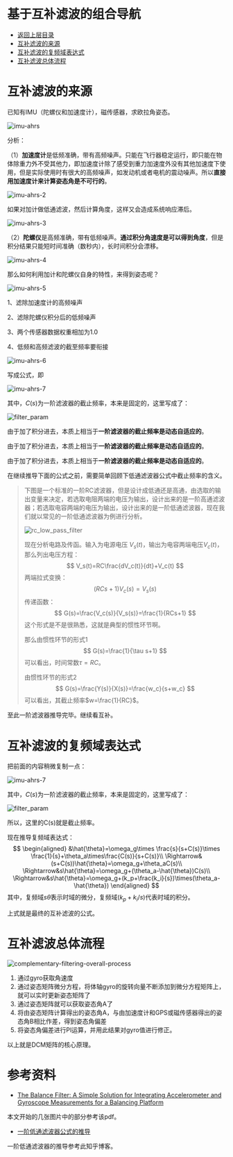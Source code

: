 # 基于互补滤波的组合导航

* [返回上层目录](../navigation.md)
* [互补滤波的来源](#互补滤波的来源)
* [互补滤波的复频域表达式](#互补滤波的复频域表达式)
* [互补滤波总体流程](#互补滤波总体流程)

# 互补滤波的来源

已知有IMU（陀螺仪和加速度计），磁传感器，求欧拉角姿态。

![imu-ahrs](pic/imu-ahrs.png)

分析：

（1）**加速度计**是低频准确，带有高频噪声。只能在飞行器稳定运行，即只能在物体除重力外不受其他力，即加速度计除了感受到重力加速度外没有其他加速度下使用，但是实际使用时有很大的高频噪声，如发动机或者电机的震动噪声。所以**直接用加速度计来计算姿态角是不可行的**。

![imu-ahrs-2](pic/imu-ahrs-2.png)

如果对加计做低通滤波，然后计算角度，这样又会造成系统响应滞后。

![imu-ahrs-3](pic/imu-ahrs-3.png)

（2）**陀螺仪**是高频准确，带有低频噪声。**通过积分角速度是可以得到角度**，但是积分结果只能短时间准确（数秒内），长时间积分会漂移。

![imu-ahrs-4](pic/imu-ahrs-4.png)

那么如何利用加计和陀螺仪自身的特性，来得到姿态呢？

![imu-ahrs-5](pic/imu-ahrs-5.png)

1、滤除加速度计的高频噪声

2、滤除陀螺仪积分后的低频噪声

3、两个传感器数据权重相加为1.0

4、低频和高频滤波的截至频率要衔接

![imu-ahrs-6](pic/imu-ahrs-6.png)

写成公式，即

![imu-ahrs-7](pic/imu-ahrs-7.png)

其中，$C(s)$为一阶滤波器的截止频率，本来是固定的，这里写成了：

![filter_param](pic/filter_param.png)

由于加了积分进去，本质上相当于**一阶滤波器的截止频率是动态自适应的**。

由于加了积分进去，本质上相当于**一阶滤波器的截止频率是动态自适应的**。

由于加了积分进去，本质上相当于**一阶滤波器的截止频率是动态自适应的**。

在继续推导下面的公式之前，需要简单回顾下低通滤波器公式中截止频率的含义。

> 下图是一个标准的一阶RC滤波器，但是设计成低通还是高通，由选取的输出变量来决定，若选取电阻两端的电压为输出，设计出来的是一阶高通滤波器；若选取电容两端的电压为输出，设计出来的是一阶低通滤波器，现在我们就以常见的一阶低通滤波器为例进行分析。
>
> ![rc_low_pass_filter](pic/rc_low_pass_filter.png)
>
> 现在分析电路及传函。输入为电源电压 $V_s(t)$，输出为电容两端电压$V_c(t)$，那么列出电压方程：
> $$
> V_s(t)=RC\frac{dV_c(t)}{dt}+V_c(t)
> $$
> 两端拉式变换：
> $$
> (RCs+1)V_c(s)=V_s(s)
> $$
> 传递函数：
> $$
> G(s)=\frac{V_c(s)}{V_s(s)}=\frac{1}{RCs+1}
> $$
> 这个形式是不是很熟悉，这就是典型的惯性环节啊。
>
> 那么由惯性环节的形式1
> $$
> G(s)=\frac{1}{\tau s+1}
> $$
> 可以看出，时间常数$\tau=RC$。
>
> 由惯性环节的形式2
> $$
> G(s)=\frac{Y(s)}{X(s)}=\frac{w_c}{s+w_c}
> $$
> 可以看出，其截止频率$w=\frac{1}{RC}$。

至此一阶滤波器推导完毕。继续看互补。

# 互补滤波的复频域表达式

把前面的内容稍微复制一点：

![imu-ahrs-7](pic/imu-ahrs-7.png)

其中，$C(s)$为一阶滤波器的截止频率，本来是固定的，这里写成了：

![filter_param](pic/filter_param.png)

所以，这里的C(s)就是截止频率。

现在推导复频域表达式：
$$
\begin{aligned}
&\hat{\theta}=\omega_g\times \frac{s}{s+C(s)}\times \frac{1}{s}+\theta_a\times\frac{C(s)}{s+C(s)}\\
\Rightarrow&(s+C(s))\hat{\theta}=\omega_g+\theta_aC(s)\\
\Rightarrow&s\hat{\theta}=\omega_g+(\theta_a-\hat{\theta})C(s)\\
\Rightarrow&s\hat{\theta}=\omega_g+(k_p+\frac{k_i}{s})\times(\theta_a-\hat{\theta})
\end{aligned}
$$
其中，复频域$s\hat{\theta}$表示时域的微分，复频域$(k_p+k_i/s)$代表时域的积分。

上式就是最终的互补滤波的公式。

# 互补滤波总体流程

![complementary-filtering-overall-process](pic/complementary-filtering-overall-process.png)

1. 通过gyro获取角速度
2. 通过姿态矩阵微分方程，将体轴gyro的旋转向量不断添加到微分方程矩阵上，就可以实时更新姿态矩阵了
3. 通过姿态矩阵就可以获取姿态角A了
4. 将由姿态矩阵计算得出的姿态角A，与由加速度计和GPS或磁传感器得出的姿态角B相比作差，得到姿态角偏差
5. 将姿态角偏差进行PI运算，并用此结果对gyro值进行修正。

以上就是DCM矩阵的核心原理。

# 参考资料

* [The Balance Filter: A Simple Solution for Integrating Accelerometer and Gyroscope Measurements for a Balancing Platform ](https://d1.amobbs.com/bbs_upload782111/files_44/ourdev_665531S2JZG6.pdf)

本文开始的几张图片中的部分参考该pdf。

* [一阶低通滤波器公式的推导](https://zhuanlan.zhihu.com/p/161948566)

一阶低通滤波器的推导参考此知乎博客。

